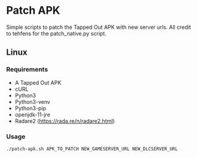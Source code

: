 # Patch APK
Simple scripts to patch the Tapped Out APK with new server urls. All credit to tehfens for the patch_native.py script.

## Linux

### Requirements
- A Tapped Out APK
- cURL
- Python3
- Python3-venv
- Python3-pip
- openjdk-11-jre
- Radare2 (https://rada.re/n/radare2.html)

### Usage
```
./patch-apk.sh APK_TO_PATCH NEW_GAMESERVER_URL NEW_DLCSERVER_URL
```
